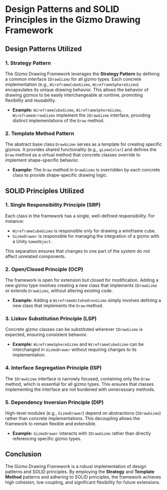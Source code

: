 
# Design Patterns and SOLID Principles in the Gizmo Drawing Framework

## Design Patterns Utilized

### 1. Strategy Pattern
The Gizmo Drawing Framework leverages the **Strategy Pattern** by defining a common interface `IDrawGizmo` for all gizmo types. Each concrete implementation (e.g., `WireframeCubeGizmo`, `WireframeSphereGizmo`) encapsulates its unique drawing behavior. This allows the behavior of drawing gizmos to be easily interchangeable at runtime, promoting flexibility and reusability.

- **Example:** `WireframeCubeGizmo`, `WireframeSphereGizmo`, `WireframeArrowGizmo` implement the `IDrawGizmo` interface, providing distinct implementations of the `Draw` method.

### 2. Template Method Pattern
The abstract base class `DrawGizmo` serves as a template for creating specific gizmos. It provides shared functionality (e.g., `gizmoColor`) and defines the `Draw` method as a virtual method that concrete classes override to implement shape-specific behavior.

- **Example:** The `Draw` method in `DrawGizmo` is overridden by each concrete class to provide shape-specific drawing logic.

## SOLID Principles Utilized

### 1. Single Responsibility Principle (SRP)
Each class in the framework has a single, well-defined responsibility. For instance:
- `WireframeCubeGizmo` is responsible only for drawing a wireframe cube.
- `GizmoDrawer` is responsible for managing the integration of a gizmo with a Unity `GameObject`.

This separation ensures that changes to one part of the system do not affect unrelated components.

### 2. Open/Closed Principle (OCP)
The framework is open for extension but closed for modification. Adding a new gizmo type involves creating a new class that implements `IDrawGizmo` or extends `DrawGizmo`, without altering existing code.

- **Example:** Adding a `WireframeOctahedronGizmo` simply involves defining a new class that implements the `Draw` method.

### 3. Liskov Substitution Principle (LSP)
Concrete gizmo classes can be substituted wherever `IDrawGizmo` is expected, ensuring consistent behavior.

- **Example:** `WireframeSphereGizmo` and `WireframeCubeGizmo` can be interchanged in `GizmoDrawer` without requiring changes to its implementation.

### 4. Interface Segregation Principle (ISP)
The `IDrawGizmo` interface is narrowly focused, containing only the `Draw` method, which is essential for all gizmo types. This ensures that classes implementing the interface are not burdened with unnecessary methods.

### 5. Dependency Inversion Principle (DIP)
High-level modules (e.g., `GizmoDrawer`) depend on abstractions (`IDrawGizmo`) rather than concrete implementations. This decoupling allows the framework to remain flexible and extensible.

- **Example:** `GizmoDrawer` interacts with `IDrawGizmo` rather than directly referencing specific gizmo types.

## Conclusion

The Gizmo Drawing Framework is a robust implementation of design patterns and SOLID principles. By employing the **Strategy** and **Template Method** patterns and adhering to SOLID principles, the framework achieves high cohesion, low coupling, and significant flexibility for future extensions.
